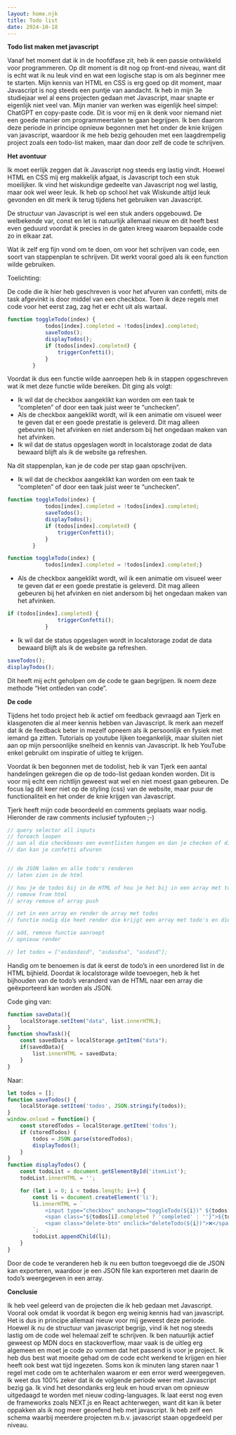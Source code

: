 ```yaml
---
layout: home.njk
title: Todo list
date: 2024-10-18
---
```


**Todo list maken met javascript**

Vanaf het moment dat ik in de hoofdfase zit, heb ik een passie ontwikkeld voor programmeren. Op dit moment is dit nog op front-end niveau, want dit is echt wat ik nu leuk vind en wat een logische stap is om als beginner mee te starten. Mijn kennis van HTML en CSS is erg goed op dit moment, maar Javascript is nog steeds een puntje van aandacht. Ik heb in mijn 3e studiejaar wel al eens projecten gedaan met Javascript, maar snapte er eigenlijk niet veel van. Mijn manier van werken was eigenlijk heel simpel: ChatGPT en copy-paste code. Dit is voor mij en ik denk voor niemand niet een goede manier om programmeertalen te gaan begrijpen. Ik ben daarom deze periode in principe opnieuw begonnen met het onder de knie krijgen van javascript, waardoor ik me heb bezig gehouden met een laagdrempelig project zoals een todo-list maken, maar dan door zelf de code te schrijven.

**Het avontuur**

Ik moet eerlijk zeggen dat ik Javascript nog steeds erg lastig vindt. Hoewel HTML en CSS mij erg makkelijk afgaat, is Javascript toch een stuk moeilijker. Ik vind het wiskundige gedeelte van Javascript nog wel lastig, maar ook wel weer leuk. Ik heb op school het vak Wiskunde altijd leuk gevonden en dit merk ik terug tijdens het gebruiken van Javascript. 

De structuur van Javascript is wel een stuk anders opgebouwd. De welbekende var, const en let is natuurlijk allemaal nieuw en dit heeft best even geduurd voordat ik precies in de gaten kreeg waarom bepaalde code zo in elkaar zat. 

Wat ik zelf erg fijn vond om te doen, om voor het schrijven van code, een soort van stappenplan te schrijven. Dit werkt vooral goed als ik een function wilde gebruiken. 

Toelichting:

De code die ik hier heb geschreven is voor het afvuren van confetti, mits de task afgevinkt is door middel van een checkbox. Toen ik deze regels met code voor het eerst zag, zag het er echt uit als wartaal.

```js
function toggleTodo(index) {
            todos[index].completed = !todos[index].completed;
            saveTodos();
            displayTodos();
            if (todos[index].completed) {
                triggerConfetti();
            }
        }
```

Voordat ik dus een functie wilde aanroepen heb ik in stappen opgeschreven wat ik met deze functie wilde bereiken. Dit ging als volgt:

- Ik wil dat de checkbox aangeklikt kan worden om een taak te “completen” of door een taak juist weer te “unchecken”.
- Als de checkbox aangeklikt wordt, wil ik een animatie om visueel weer te geven dat er een goede prestatie is geleverd. Dit mag alleen gebeuren bij het afvinken en niet andersom bij het ongedaan maken van het afvinken.
- Ik wil dat de status opgeslagen wordt in localstorage zodat de data bewaard blijft als ik de website ga refreshen.

Na dit stappenplan, kan je de code per stap gaan opschrijven.

- Ik wil dat de checkbox aangeklikt kan worden om een taak te “completen” of door een taak juist weer te “unchecken”.

```js
function toggleTodo(index) {
            todos[index].completed = !todos[index].completed;
            saveTodos();
            displayTodos();
            if (todos[index].completed) {
                triggerConfetti();
            }
        }
```

```js
function toggleTodo(index) {
            todos[index].completed = !todos[index].completed;}
```

- Als de checkbox aangeklikt wordt, wil ik een animatie om visueel weer te geven dat er een goede prestatie is geleverd. Dit mag alleen gebeuren bij het afvinken en niet andersom bij het ongedaan maken van het afvinken.

```js
if (todos[index].completed) {
                triggerConfetti();
            }
```

- Ik wil dat de status opgeslagen wordt in localstorage zodat de data bewaard blijft als ik de website ga refreshen.

```js
saveTodos();
displayTodos();
```

Dit heeft mij echt geholpen om de code te gaan begrijpen. Ik noem deze methode “Het ontleden van code”.

**De code**

Tijdens het todo project heb ik actief om feedback gevraagd aan Tjerk en klasgenoten die al meer kennis hebben van Javascript. Ik merk aan mezelf dat ik de feedback beter in mezelf opneem als ik persoonlijk en fysiek met iemand ga zitten. Tutorials op youtube lijken toegankelijk, maar sluiten niet aan op mijn persoonlijke snelheid en kennis van Javascript. Ik heb YouTube enkel gebruikt om inspiratie of uitleg te krijgen.

Voordat ik ben begonnen met de todolist, heb ik van Tjerk een aantal handelingen gekregen die op de todo-list gedaan konden worden. Dit is voor mij echt een richtlijn geweest wat wel en niet moest gaan gebeuren. De focus lag dit keer niet op de styling (css) van de website, maar puur de functionaliteit en het onder de knie krijgen van Javascript.

Tjerk heeft mijn code beoordeeld en comments geplaats waar nodig. Hieronder de raw comments inclusief typfouten ;-)

```js
// query selector all inputs
// foreach loopen
// aan al die checkboxes een eventlisten hangen en dan je checken of die checked.
// dan kan je confetti afvuren 


// de JSON laden en alle todo's renderen
// laten zien in de html

// hou je de todos bij in de HTML of hou je het bij in een array met todo.
// remove from html
// array remove of array push

// zet in een array en render de array met todos
// functie nodig die heet render die krijgt een array met todo's en die poept ze uit in de html

// add, remove functie aanroept
// opnieuw render

// let todos = ["asdasdasd", "asdasdsa", "asdasd"];
```

Handig om te benoemen is dat ik eerst de todo’s in een unordered list in de HTML bijhield. Doordat ik localstorage wilde toevoegen, heb ik het bijhouden van de todo’s veranderd van de HTML naar een array die geëxporteerd kan worden als JSON.

Code ging van:

```js
function saveData(){
    localStorage.setItem("data", list.innerHTML);
}
function showTask(){
    const savedData = localStorage.getItem("data");
    if(savedData){
        list.innerHTML = savedData;
    }
}
```

Naar:

```js
let todos = [];
function saveTodos() {
    localStorage.setItem('todos', JSON.stringify(todos));
}
window.onload = function() {
    const storedTodos = localStorage.getItem('todos');
    if (storedTodos) {
        todos = JSON.parse(storedTodos);
        displayTodos();
    }
}
function displayTodos() {
    const todoList = document.getElementById('itemList');
    todoList.innerHTML = '';

    for (let i = 0; i < todos.length; i++) {
        const li = document.createElement('li');
        li.innerHTML = `
            <input type="checkbox" onchange="toggleTodo(${i})" ${todos[i].completed ? 'checked' : ''}>
            <span class="${todos[i].completed ? 'completed' : ''}">${todos[i].text}</span>
            <span class="delete-btn" onclick="deleteTodo(${i})">❌</span>
        `;
        todoList.appendChild(li);
    }
}
```

Door de code te veranderen heb ik nu een button toegevoegd die de JSON kan exporteren, waardoor je een JSON file kan exporteren met daarin de todo’s weergegeven in een array.

**Conclusie**

Ik heb veel geleerd van de projecten die ik heb gedaan met Javascript. Vooral ook omdat ik voordat ik begon erg weinig kennis had van javascript. Het is dus in principe allemaal nieuw voor mij geweest deze periode. Hoewel ik nu de structuur van javascript begrijp, vind ik het nog steeds lastig om de code wel helemaal zelf te schrijven. Ik ben natuurlijk actief geweest op MDN docs en stackoverflow, maar vaak is de uitleg erg algemeen en moet je code zo vormen dat het passend is voor je project. Ik heb dus best wat moeite gehad om de code echt werkend te krijgen en hier heeft ook best wat tijd ingezeten. Soms kon ik minuten lang staren naar 1 regel met code om te achterhalen waarom er een error werd weergegeven. Ik weet dus 100% zeker dat ik de volgende periode weer met Javascript bezig ga. Ik vind het desondanks erg leuk en houd ervan om opnieuw uitgedaagd te worden met nieuw coding-languages. Ik laat eerst nog even de frameworks zoals NEXT.js en React achterwegen, want dit kan ik beter oppakken als ik nog meer geoefend heb met javascript. Ik heb zelf een schema waarbij meerdere projecten m.b.v. javascript staan opgedeeld per niveau.



